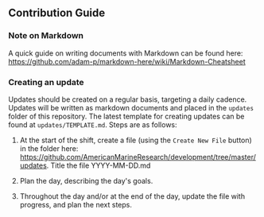 ## Contribution Guide

### Note on Markdown
A quick guide on writing documents with Markdown can be found here: https://github.com/adam-p/markdown-here/wiki/Markdown-Cheatsheet

### Creating an update
Updates should be created on a regular basis, targeting a daily cadence. Updates will be written as markdown documents and placed in the `updates` folder of this repository. The latest template for creating updates can be found at `updates/TEMPLATE.md`. Steps are as follows: 

1. At the start of the shift, create a file (using the `Create New File` button) in the folder here: https://github.com/AmericanMarineResearch/development/tree/master/updates. Title the file YYYY-MM-DD.md

2. Plan the day, describing the day's goals.

3. Throughout the day and/or at the end of the day, update the file with progress, and plan the next steps.
